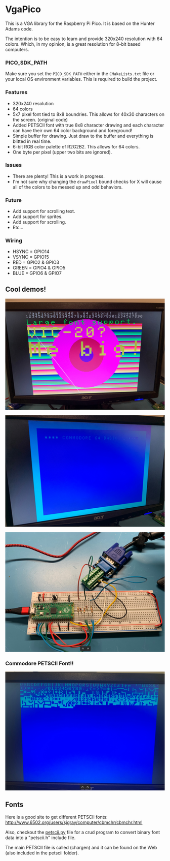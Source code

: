 # VgaPico
This is a VGA library for the Raspberry Pi Pico. It is based on the Hunter Adams code.

The intention is to be easy to learn and provide 320x240 resolution with 64 colors.  Which, in my opinion, is a great resolution for 8-bit based computers.

### PICO_SDK_PATH
Make sure you set the `PICO_SDK_PATH` either in the `CMakeLists.txt` file or your local OS environment variables.  This is required to build the project.

### Features
* 320x240 resolution
* 64 colors
* 5x7 pixel font tied to 8x8 boundries.  This allows for 40x30 characters on the screen.  (original code)
* Added PETSCII font with true 8x8 character drawing and each character can have their own 64 color background and foreground!
* Simple buffer for drawing.  Just draw to the buffer and everything is blitted in real time.
* 6-bit RGB color palette of R2G2B2.  This allows for 64 colors.
* One byte per pixel (upper two bits are ignored).

### Issues
* There are plenty!  This is a work in progress.
* I'm not sure why changing the `drawPixel` bound checks for X will cause all of the colors to be messed up and odd behaviors.

### Future
* Add support for scrolling text.
* Add support for sprites.
* Add support for scrolling.
* Etc...


### Wiring
* HSYNC = GPIO14
* VSYNC = GPIO15
* RED = GPIO2 & GPIO3
* GREEN = GPIO4 & GPIO5
* BLUE = GPIO6 & GPIO7


## Cool demos!
![demo01.jpg](images%2Fdemo01.jpg)

![demo02.jpg](images%2Fdemo02.jpg)

![demo03.jpg](images%2Fdemo03.jpg)

### Commodore PETSCII Font!!
![demo04.jpg](images%2Fdemo04.jpg)

## Fonts
Here is a good site to get different PETSCII fonts:
http://www.6502.org/users/sjgray/computer/cbmchr/cbmchr.html

Also, checkout the [petscii.py](petscii.py) file for a crud program to convert binary font data into a "petscii.h" include file.

The main PETSCII file is called (chargen) and it can be found on the Web (also included in the petscii folder).

